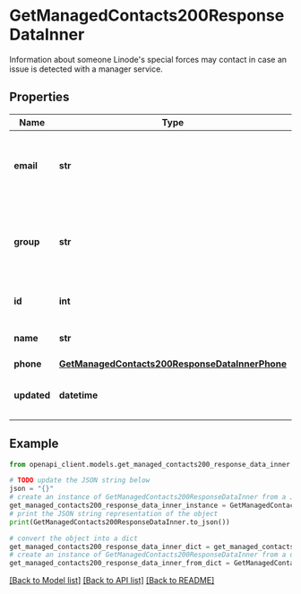 # GetManagedContacts200ResponseDataInner

Information about someone Linode's special forces may contact in case an issue is detected with a manager service.

## Properties

Name | Type | Description | Notes
------------ | ------------- | ------------- | -------------
**email** | **str** | The address to email this Contact to alert them of issues. | [optional] 
**group** | **str** | A grouping for this Contact. This is for display purposes only. | [optional] 
**id** | **int** | This Contact&#39;s unique ID. | [optional] [readonly] 
**name** | **str** | The name of this Contact. | [optional] 
**phone** | [**GetManagedContacts200ResponseDataInnerPhone**](GetManagedContacts200ResponseDataInnerPhone.md) |  | [optional] 
**updated** | **datetime** | When this Contact was last updated. | [optional] [readonly] 

## Example

```python
from openapi_client.models.get_managed_contacts200_response_data_inner import GetManagedContacts200ResponseDataInner

# TODO update the JSON string below
json = "{}"
# create an instance of GetManagedContacts200ResponseDataInner from a JSON string
get_managed_contacts200_response_data_inner_instance = GetManagedContacts200ResponseDataInner.from_json(json)
# print the JSON string representation of the object
print(GetManagedContacts200ResponseDataInner.to_json())

# convert the object into a dict
get_managed_contacts200_response_data_inner_dict = get_managed_contacts200_response_data_inner_instance.to_dict()
# create an instance of GetManagedContacts200ResponseDataInner from a dict
get_managed_contacts200_response_data_inner_from_dict = GetManagedContacts200ResponseDataInner.from_dict(get_managed_contacts200_response_data_inner_dict)
```
[[Back to Model list]](../README.md#documentation-for-models) [[Back to API list]](../README.md#documentation-for-api-endpoints) [[Back to README]](../README.md)


